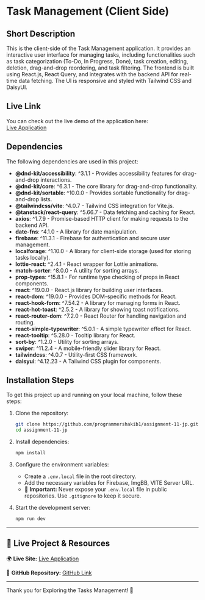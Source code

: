 # Task Management (Client Side)

## Short Description

This is the client-side of the Task Management application. It provides an interactive user interface for managing tasks, including functionalities such as task categorization (To-Do, In Progress, Done), task creation, editing, deletion, drag-and-drop reordering, and task filtering. The frontend is built using React.js, React Query, and integrates with the backend API for real-time data fetching. The UI is responsive and styled with Tailwind CSS and DaisyUI.

## Live Link

You can check out the live demo of the application here:  
[Live Application](https://tasks-management-org.netlify.app)

## Dependencies

The following dependencies are used in this project:

- **@dnd-kit/accessibility**: ^3.1.1 - Provides accessibility features for drag-and-drop interactions.
- **@dnd-kit/core**: ^6.3.1 - The core library for drag-and-drop functionality.
- **@dnd-kit/sortable**: ^10.0.0 - Provides sortable functionality for drag-and-drop lists.
- **@tailwindcss/vite**: ^4.0.7 - Tailwind CSS integration for Vite.js.
- **@tanstack/react-query**: ^5.66.7 - Data fetching and caching for React.
- **axios**: ^1.7.9 - Promise-based HTTP client for making requests to the backend API.
- **date-fns**: ^4.1.0 - A library for date manipulation.
- **firebase**: ^11.3.1 - Firebase for authentication and secure user management.
- **localforage**: ^1.10.0 - A library for client-side storage (used for storing tasks locally).
- **lottie-react**: ^2.4.1 - React wrapper for Lottie animations.
- **match-sorter**: ^8.0.0 - A utility for sorting arrays.
- **prop-types**: ^15.8.1 - For runtime type checking of props in React components.
- **react**: ^19.0.0 - React.js library for building user interfaces.
- **react-dom**: ^19.0.0 - Provides DOM-specific methods for React.
- **react-hook-form**: ^7.54.2 - A library for managing forms in React.
- **react-hot-toast**: ^2.5.2 - A library for showing toast notifications.
- **react-router-dom**: ^7.2.0 - React Router for handling navigation and routing.
- **react-simple-typewriter**: ^5.0.1 - A simple typewriter effect for React.
- **react-tooltip**: ^5.28.0 - Tooltip library for React.
- **sort-by**: ^1.2.0 - Utility for sorting arrays.
- **swiper**: ^11.2.4 - A mobile-friendly slider library for React.
- **tailwindcss**: ^4.0.7 - Utility-first CSS framework.
- **daisyui**: ^4.12.23 - A Tailwind CSS plugin for components.

## Installation Steps

To get this project up and running on your local machine, follow these steps:

1. Clone the repository:

   ```bash
   git clone https://github.com/programmershakib1/assignment-11-jp.git
   cd assignment-11-jp
   ```

2. Install dependencies:

   ```bash
   npm install
   ```

3. Configure the environment variables:

   - Create a `.env.local` file in the root directory.
   - Add the necessary variables for Firebase, ImgBB, VITE Server URL.
   - 🚨 **Important:** Never expose your `.env.local` file in public repositories. Use `.gitignore` to keep it secure.

4. Start the development server:

   ```bash
   npm run dev
   ```

---

## 🔗 Live Project & Resources

🌍 **Live Site:** [Live Application](https://tasks-management-org.netlify.app)

📂 **GitHub Repository:** [GitHub Link](https://github.com/programmershakib1/assignment-11-server-jp)

---

Thank you for Exploring the Tasks Management! 🚀
